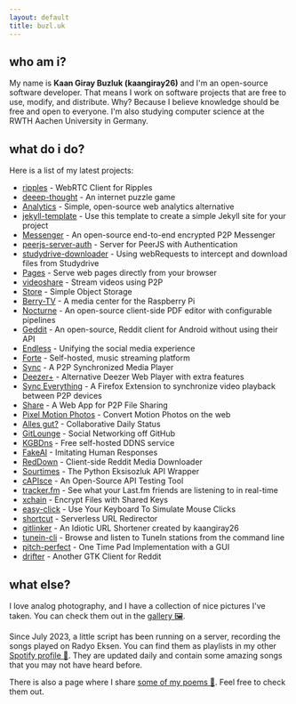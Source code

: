 ```yaml
---
layout: default
title: buzl.uk
---
```

## who am i?
My name is **Kaan Giray Buzluk (kaangiray26)** and I'm an open-source software developer. That means I work on software projects that are free to use, modify, and distribute. Why? Because I believe knowledge should be free and open to everyone. I'm also studying computer science at the RWTH Aachen University in Germany.

## what do i do?
Here is a list of my latest projects:
- [ripples](https://github.com/kaangiray26/ripples) - WebRTC Client for Ripples
- [deeep-thought](https://kaangiray26.github.io/deep-thought/) - An internet puzzle game
- [Analytics](https://github.com/kaangiray26/analytics) - Simple, open-source web analytics alternative
- [jekyll-template](https://github.com/kaangiray26/jekyll-template) - Use this template to create a simple Jekyll site for your project
- [Messenger](https://github.com/kaangiray26/messenger) - An open-source end-to-end encrypted P2P Messenger
- [peerjs-server-auth](https://github.com/kaangiray26/peerjs-server-auth) - Server for PeerJS with Authentication
- [studydrive-downloader](https://github.com/kaangiray26/studydrive-downloader) - Using webRequests to intercept and download files from Studydrive
- [Pages](https://github.com/kaangiray26/pages) - Serve web pages directly from your browser
- [videoshare](https://github.com/kaangiray26/videoshare) - Stream videos using P2P
- [Store](https://github.com/kaangiray26/store) - Simple Object Storage
- [Berry-TV](https://github.com/kaangiray26/berry-tv) - A media center for the Raspberry Pi
- [Nocturne](https://github.com/kaangiray26/nocturne) - An open-source client-side PDF editor with configurable pipelines
- [Geddit](https://github.com/kaangiray26/geddit-app) - An open-source, Reddit client for Android without using their API
- [Endless](https://github.com/kaangiray26/endless) - Unifying the social media experience
- [Forte](https://github.com/kaangiray26/forte) - Self-hosted, music streaming platform
- [Sync](https://github.com/kaangiray26/sync) - A P2P Synchronized Media Player
- [Deezer+](https://github.com/kaangiray26/deezer-plus) - Alternative Deezer Web Player with extra features
- [Sync Everything](https://github.com/kaangiray26/sync-everything) - A Firefox Extension to synchronize video playback between P2P devices
- [Share](https://github.com/kaangiray26/share) - A Web App for P2P File Sharing
- [Pixel Motion Photos](https://github.com/kaangiray26/pixel-motion-photos) - Convert Motion Photos on the web
- [Alles gut?](https://github.com/kaangiray26/allesgut) - Collaborative Daily Status
- [GitLounge](https://github.com/kaangiray26/gitlounge) - Social Networking off GitHub
- [KGBDns](https://github.com/kaangiray26/kgbdns-pub) - Free self-hosted DDNS service
- [FakeAI](https://github.com/kaangiray26/fakeai) - Imitating Human Responses
- [RedDown](https://github.com/kaangiray26/reddown) - Client-side Reddit Media Downloader
- [Sourtimes](https://github.com/kaangiray26/sourtimes) - The Python Eksisozluk API Wrapper
- [cAPIsce](https://github.com/kaangiray26/capisce) - An Open-Source API Testing Tool
- [tracker.fm](https://github.com/kaangiray26/tracker.fm) - See what your Last.fm friends are listening to in real-time
- [xchain](https://github.com/kaangiray26/xchain-pub) - Encrypt Files with Shared Keys
- [easy-click](https://github.com/kaangiray26/easy-click) - Use Your Keyboard To Simulate Mouse Clicks
- [shortcut](https://github.com/kaangiray26/shortcut) - Serverless URL Redirector
- [gitlinker](https://github.com/gitlinker/gitlinker.github.io) - An Idiotic URL Shortener created by kaangiray26
- [tunein-cli](https://github.com/kaangiray26/tunein-cli) - Browse and listen to TuneIn stations from the command line
- [pitch-perfect](https://github.com/kaangiray26/pitch-perfect) - One Time Pad Implementation with a GUI
- [drifter](https://github.com/kaangiray26/drifter-gtk) - Another GTK Client for Reddit

## what else?
I love analog photography, and I have a collection of nice pictures I've taken. You can check them out in the [gallery 🖼️](/gallery).

Since July 2023, a little script has been running on a server, recording the songs played on Radyo Eksen. You can find them as playlists in my other [Spotify profile 🎸](https://open.spotify.com/user/31qj2r3xdqqyvtoprsqa5sksrkva). They are updated daily and contain some amazing songs that you may not have heard before.

There is also a page where I share [some of my poems 📝](https://kaangiray26.github.io/works/). Feel free to check them out.
